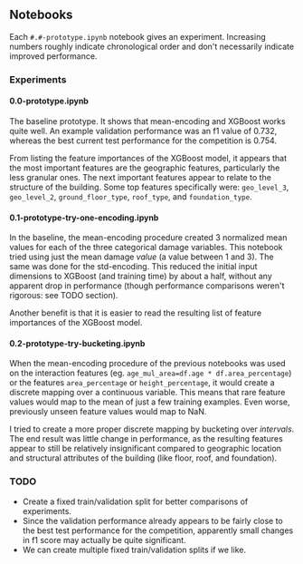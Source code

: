 ## Notebooks

Each `#.#-prototype.ipynb` notebook gives an experiment. Increasing numbers roughly indicate chronological order and don't necessarily indicate improved performance. 

### Experiments

#### 0.0-prototype.ipynb

The baseline prototype. It shows that mean-encoding and XGBoost works quite well. An example validation performance was an f1 value of 0.732, whereas the best current test performance for the competition is 0.754.

From listing the feature importances of the XGBoost model, it appears that the most important features are the geographic features, particularly the less granular ones. The next important features appear to relate to the structure of the building. Some top features specifically were: `geo_level_3`, `geo_level_2`, `ground_floor_type`, `roof_type`, and `foundation_type`.

#### 0.1-prototype-try-one-encoding.ipynb

In the baseline, the mean-encoding procedure created 3 normalized mean values for each of the three categorical damage variables. This notebook tried using just the mean damage *value* (a value between 1 and 3). The same was done for the std-encoding. This reduced the initial input dimensions to XGBoost (and training time) by about a half, without any apparent drop in performance (though performance comparisons weren't rigorous: see TODO section).

Another benefit is that it is easier to read the resulting list of feature importances of the XGBoost model.

#### 0.2-prototype-try-bucketing.ipynb

When the mean-encoding procedure of the previous notebooks was used on the interaction features (eg. `age_mul_area=df.age * df.area_percentage`) or the features `area_percentage` or `height_percentage`, it would create a discrete mapping over a continuous variable. This means that rare feature values would map to the mean of just a few training examples. Even worse, previously unseen feature values would map to NaN.

I tried to create a more proper discrete mapping by bucketing over *intervals*. The end result was little change in performance, as the resulting features appear to still be relatively insignificant compared to geographic location and structural attributes of the building (like floor, roof, and foundation).

### TODO

* Create a fixed train/validation split for better comparisons of experiments.
 * Since the validation performance already appears to be fairly close to the best test performance for the competition, apparently small changes in f1 score may actually be quite significant.
 * We can create multiple fixed train/validation splits if we like.
